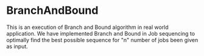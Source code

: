 # BranchAndBound

This is an execution of Branch and Bound algorithm in real world application.
We have implemented Branch and Bound in Job sequencing to optimally find the best possible sequence for "n" number of jobs been given as input.
